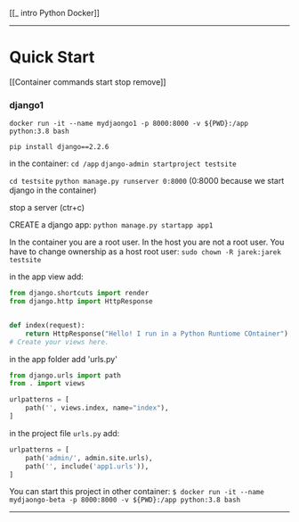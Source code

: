 [[_ intro Python Docker]]


---

# Quick Start
[[Container commands start stop remove]]






### django1
`docker run -it --name mydjaongo1 -p 8000:8000 -v ${PWD}:/app python:3.8 bash`

`pip install django==2.2.6`

in the container:
`cd /app`
`django-admin startproject testsite`

`cd testsite`
`python manage.py runserver 0:8000` (0:8000 because we start django in the container)

stop a server (ctr+c)

CREATE a django app:
`python manage.py startapp app1`

In the container you are a root user.
In the host you are not a root user.
You have to change ownership as a host root user:
`sudo chown -R jarek:jarek testsite`


in the app view add:
```py
from django.shortcuts import render
from django.http import HttpResponse


def index(request):
    return HttpResponse("Hello! I run in a Python Runtiome COntainer")
# Create your views here.
```


in the app folder add 'urls.py'
```py
from django.urls import path
from . import views

urlpatterns = [
    path('', views.index, name="index"),
]

```

in the project file `urls.py` add:
```py
urlpatterns = [
    path('admin/', admin.site.urls),
    path('', include('app1.urls')),
]
```


You can start this project in other container:
`$ docker run -it --name mydjaongo-beta -p 8000:8000 -v ${PWD}:/app python:3.8 bash`

---


